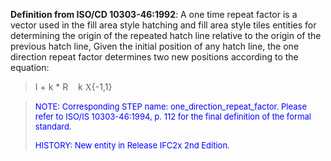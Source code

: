 ﻿**Definition from ISO/CD 10303-46:1992**: A one time repeat factor is a vector used in the fill area style hatching and fill area style tiles entities for determining the origin of the repeated hatch line relative to the origin of the previous hatch line, Given the initial position of any hatch line, the one direction repeat factor determines two new positions according to the equation:

> I + k \* R &nbsp;&nbsp;&nbsp;k <span style="font-family:Symath">X</span>{-1,1}
>

> <font color="#0000FF" size="-1"> NOTE: Corresponding STEP name:
		  one_direction_repeat_factor. Please refer to ISO/IS 10303-46:1994, p. 112 for
		  the final definition of the formal standard. </font>
> 
> <font size="-1"><font color="#0000FF">HISTORY: New entity in Release
		  IFC2x 2nd Edition.</font> </font>
>
